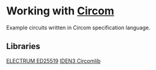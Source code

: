 # Working with [Circom](https://docs.circom.io/getting-started/writing-circuits/)
Example circuits written in Circom specification language.
## Libraries
[ELECTRUM ED25519](https://github.com/Electron-Labs/ed25519-circom)
[IDEN3 Circomlib](https://github.com/iden3/circomlib)
